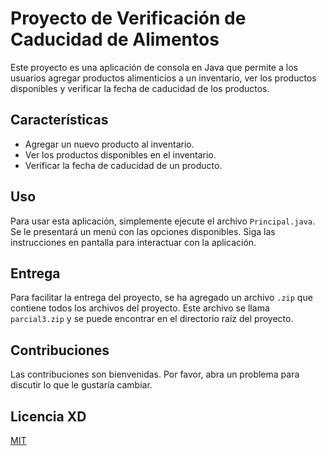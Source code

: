 # Proyecto de Verificación de Caducidad de Alimentos

Este proyecto es una aplicación de consola en Java que permite a los usuarios agregar productos alimenticios a un inventario, ver los productos disponibles y verificar la fecha de caducidad de los productos.

## Características

- Agregar un nuevo producto al inventario.
- Ver los productos disponibles en el inventario.
- Verificar la fecha de caducidad de un producto.

## Uso

Para usar esta aplicación, simplemente ejecute el archivo `Principal.java`. Se le presentará un menú con las opciones disponibles. Siga las instrucciones en pantalla para interactuar con la aplicación.

## Entrega

Para facilitar la entrega del proyecto, se ha agregado un archivo `.zip` que contiene todos los archivos del proyecto. Este archivo se llama `parcial3.zip` y se puede encontrar en el directorio raíz del proyecto.

## Contribuciones

Las contribuciones son bienvenidas. Por favor, abra un problema para discutir lo que le gustaría cambiar.

## Licencia XD

[MIT](https://choosealicense.com/licenses/mit/)
